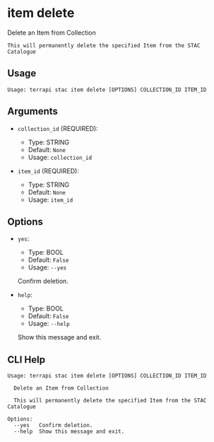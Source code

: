 
# item delete

 Delete an Item from Collection
    
    
    This will permanently delete the specified Item from the STAC Catalogue
    

## Usage

```
Usage: terrapi stac item delete [OPTIONS] COLLECTION_ID ITEM_ID
```

## Arguments

* `collection_id` (REQUIRED):
    * Type: STRING
    * Default: `None`
    * Usage: `collection_id`


* `item_id` (REQUIRED):
    * Type: STRING
    * Default: `None`
    * Usage: `item_id`


## Options

* `yes`:
    * Type: BOOL
    * Default: `False`
    * Usage: `--yes`

    Confirm deletion.



* `help`:
    * Type: BOOL
    * Default: `False`
    * Usage: `--help`

    Show this message and exit.



## CLI Help

```
Usage: terrapi stac item delete [OPTIONS] COLLECTION_ID ITEM_ID

  Delete an Item from Collection

  This will permanently delete the specified Item from the STAC Catalogue

Options:
  --yes   Confirm deletion.
  --help  Show this message and exit.
```

